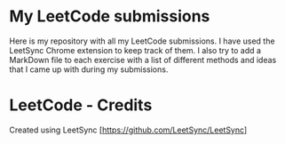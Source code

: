 # My LeetCode submissions

Here is my repository with all my LeetCode submissions. I have used the LeetSync Chrome extension to keep track of them. I also try to add a MarkDown file to each exercise with a list of different methods and ideas that I came up with during my submissions.

# LeetCode - Credits
Created using LeetSync [https://github.com/LeetSync/LeetSync]
